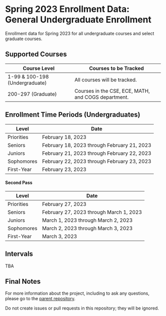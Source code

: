 # Spring 2023 Enrollment Data: General Undergraduate Enrollment
Enrollment data for Spring 2023 for all undergraduate courses and select graduate courses.

## Supported Courses
| Course Level                   | Courses to be Tracked                               |
| ------------------------------ | --------------------------------------------------- |
| 1-99 & 100-198 (Undergraduate) | All courses will be tracked.                        |
| 200-297 (Graduate)             | Courses in the CSE, ECE, MATH, and COGS department. |

## Enrollment Time Periods (Undergraduates)
| Level                       | Date                                                    |
| --------------------------- | --------------------------------------------------------|
| Priorities                  | February 18, 2023                                       |
| Seniors                     | February 18, 2023 through February 21, 2023             |
| Juniors                     | February 21, 2023 through February 22, 2023             |
| Sophomores                  | February 22, 2023 through February 23, 2023             |
| First-Year                  | February 23, 2023                                       |


#### Second Pass

| Level                       | Date                                                    |
| --------------------------- | --------------------------------------------------------|
| Priorities                  | February 27, 2023                                       |
| Seniors                     | February 27, 2023 through March 1, 2023                 |
| Juniors                     | March 1, 2023 through March 2, 2023                     |
| Sophomores                  | March 2, 2023 through March 3, 2023                     |
| First-Year                  | March 3, 2023                                           |

## Intervals
TBA


## Final Notes
For more information about the project, including to ask any questions, please go to the [parent repository](https://github.com/ewang2002/UCSDHistEnrollData). 

Do not create issues or pull requests in this repository; they will be ignored. 
